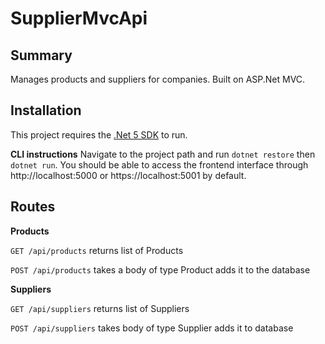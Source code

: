 # SupplierMvcApi

## Summary
Manages products and suppliers for companies. 
Built on ASP.Net MVC.

## Installation
This project requires the [.Net 5 SDK](https://dotnet.microsoft.com/en-us/download/dotnet/5.0) to run. 

**CLI instructions**
Navigate to the project path and run ```dotnet restore``` then ```dotnet run```.
You should be able to access the frontend interface through http://localhost:5000 or https://localhost:5001 by default.

## Routes
**Products**

```GET /api/products```
returns list of Products

```POST /api/products```
takes a body of type Product
adds it to the database

**Suppliers**

```GET /api/suppliers```
returns list of Suppliers

```POST /api/suppliers```
takes body of type Supplier
adds it to database

